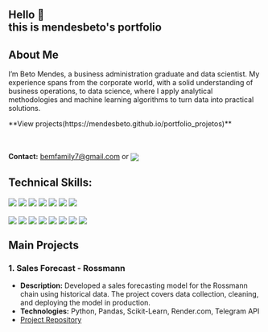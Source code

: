 ## Hello 👋<br> this is mendesbeto's portfolio
<!--
  <h1>Beto Mendes - Data Scientist and Business Administration Graduate</h1>

  <p>
        <a href="https://www.linkedin.com/in/your-profile">
            <img src="https://img.shields.io/badge/LinkedIn-Profile-blue" alt="LinkedIn">
        </a>
        <a href="https://github.com/your-username">
            <img src="https://img.shields.io/badge/GitHub-Repository-black" alt="GitHub">
        </a>
    </p>
  -->

  <h2>About Me</h2>
    <p>I’m Beto Mendes, a business administration graduate and data scientist. My experience spans from the corporate world, with a solid understanding of business operations, to data science, where I apply analytical methodologies and machine learning algorithms to turn data into practical solutions.</p> **View projects(https://mendesbeto.github.io/portfolio_projetos)**
    

<br><br>**Contact:** bemfamily7@gmail.com or <a href="https://www.linkedin.com/in/piatobruno/"><img align="center" src="https://img.shields.io/badge/LinkedIn-blue?logo=LinkedIn"></a><br>



## Technical Skills:
<div style="display: inline_block">
  <img align="center" src="https://img.shields.io/badge/Linux-color?style=for-the-badge&logo=linux&logoColor=white&color=orange" />
  <img align="center" src="https://img.shields.io/badge/MySQL-005C84?style=for-the-badge&logo=mysql&logoColor=white" />
  <img align="center" src="https://img.shields.io/badge/PostgreSQL-316192?style=for-the-badge&logo=postgresql&logoColor=white" />
  <img align="center" src="https://img.shields.io/badge/Python-14354C?style=for-the-badge&logo=python&logoColor=white" />
  <img align="center" src="https://img.shields.io/badge/Jupyter-F37626.svg?&style=for-the-badge&logo=Jupyter&logoColor=white" />
  <img align="center" src="https://img.shields.io/badge/Pandas-2C2D72?style=for-the-badge&logo=pandas&logoColor=white" />
  <img align="center" src="https://img.shields.io/badge/scikit_learn-F7931E?style=for-the-badge&logo=scikit-learn&logoColor=white" />
 
</div>
<div>
<br />
  <img align="center" src="https://img.shields.io/badge/Streamlit-FF4B4B?style=for-the-badge&logo=Streamlit&logoColor=white" />
  <img align="center" src="https://img.shields.io/badge/Flask-000000?style=for-the-badge&logo=flask&logoColor=white" />
  <img align="center" src="https://img.shields.io/badge/Heroku-430098?style=for-the-badge&logo=heroku&logoColor=white" />
  <img align="center" src="https://img.shields.io/badge/Render-000011?style=for-the-badge&logo=render&logoColor=white" />
  <img align="center" src="https://img.shields.io/badge/Git-orange?style=for-the-badge&logo=git&logoColor=white">
  <img align="center" src="https://img.shields.io/badge/HTML5-E34F26?style=for-the-badge&logo=html5&logoColor=white" />
  <img align="center" src="https://img.shields.io/badge/Seaborn-FF1C59?style=for-the-badge&logo=seaborn&logoColor=white" />
  <img align="center" src="https://img.shields.io/badge/Matplotlib-red?style=for-the-badge&logo=matplotlib&logoColor=white" />
  
  
  
<!-- <img align="center" src="https://img.shields.io/badge/Postman-FF6C37?style=for-the-badge&logo=Postman&logoColor=white" /> -->
<!-- <img align="center" src="https://img.shields.io/badge/SQLite-07405E?style=for-the-badge&logo=sqlite&logoColor=white" /> -->
<!-- <img align="center" src="https://img.shields.io/badge/Docker-07405E?style=for-the-badge&logo=docker&logoColor=white" /> -->


</div>

 <h2>Main Projects</h2>
    <h3>1. Sales Forecast - Rossmann</h3>
    <ul>
        <li><strong>Description:</strong> Developed a sales forecasting model for the Rossmann chain using historical data. The project covers data collection, cleaning, and deploying the model in production.</li>
        <li><strong>Technologies:</strong> Python, Pandas, Scikit-Learn, Render.com, Telegram API</li>
        <li><a href="https://github.com/your-repository">Project Repository</a></li>
    </ul>

  <!--
    <h3>2. Customer Sentiment Analysis</h3>
    <ul>
        <li><strong>Description:</strong> A project focused on analyzing customer reviews using NLP techniques to identify relevant patterns and insights.</li>
        <li><strong>Technologies:</strong> Python, NLTK, Scikit-Learn, Jupyter Notebook</li>
        <li><a href="https://github.com/your-repository">Project Repository</a></li>
    </ul>

    <h3>3. Business Process Automation</h3>
    <ul>
        <li><strong>Description:</strong> Automation of administrative routines using Python and RPA (Robotic Process Automation) to optimize repetitive tasks.</li>
        <li><strong>Technologies:</strong> Python, Selenium, Automation Anywhere</li>
        <li><a href="https://github.com/your-repository">Project Repository</a></li>
    </ul>
    -->

<!--
**mendesbeto/mendesbeto** is a ✨ _special_ ✨ repository because its `README.md` (this file) appears on your GitHub profile.

Here are some ideas to get you started:

- 🔭 I’m currently working on ...
- 🌱 I’m currently learning ...
- 👯 I’m looking to collaborate on ...
- 🤔 I’m looking for help with ...
- 💬 Ask me about ...
- 📫 How to reach me: ...
- 😄 Pronouns: ...
- ⚡ Fun fact: ...
-->
